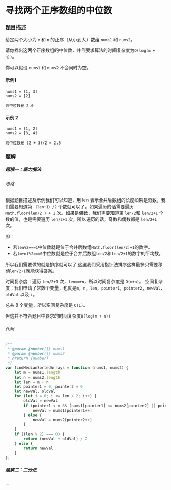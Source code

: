 # 寻找两个正序数组的中位数

### 题目描述

给定两个大小为 `m` 和 `n` 的正序（从小到大）数组 `nums1` 和 `nums2`。

请你找出这两个正序数组的中位数，并且要求算法的时间复杂度为`O(log(m + n))`。

你可以假设 `nums1` 和 `nums2` 不会同时为空。

#### 示例1

```
nums1 = [1, 3]
nums2 = [2]

则中位数是 2.0
```

#### 示例 2

```
nums1 = [1, 2]
nums2 = [3, 4]

则中位数是 (2 + 3)/2 = 2.5
```

### 题解

##### 题解一：暴力解法

###### 思路

根据题目描述及示例我们可以知道，用 len 表示合并后数组的长度如果是奇数，我们需要知道第 `（len+1）/2` 个数就可以了，如果遍历的话需要遍历 `Math.floor(len/2 ) + 1` 次。如果是偶数，我们需要知道第 `len/2`和 `len/2+1` 个数的值，也是需要遍历 `len/2+1` 次。所以遍历的话，奇数和偶数都是 `len/2+1` 次。

即：

* 若`len%2===1`中位数就是位于合并后数组`Math.floor(len/2)+1`的数字。
* 若`(m+n)%2===0`中位数就是位于合并后数组`len/2`和`len/2+1`的数字的平均数。

所以我们需要做的就是排序就可以了,这里我们采用指针法排序这样最多只需要移动`len/2+1`就能获得答案。

时间复杂度：遍历 `len/2+1` 次，`len=m+n`，所以时间复杂度是 `O(m+n)`。
空间复杂度：我们申请了常数个变量，也就是`m`，`n`，`len`，`pointer1`，`pointer2`，`newVal`，`oldVal` 以及 `i`。

总共 8 个变量，所以空间复杂度是 `O(1)`。

但这并不符合题目中要求的时间复杂度`O(log(m + n))`

###### 代码

```javascript
/**
 * @param {number[]} nums1
 * @param {number[]} nums2
 * @return {number}
 */
var findMedianSortedArrays = function (nums1, nums2) {
    let m = nums1.length
    let n = nums2.length
    let len = m + n
    let pointer1 = 0, pointer2 = 0
    let newVal, oldVal
    for (let i = 0; i <= len / 2; i++) {
        oldVal = newVal
        if (pointer1 < m && (nums1[pointer1] <= nums2[pointer2] || pointer2 >= n)) {
            newVal = nums1[pointer1++]
        } else {
            newVal = nums2[pointer2++]
        }
    }
    if ((len % 2) === 0) {
        return (newVal + oldVal) / 2
    } else {
        return newVal
    }
};
```

##### 题解二：二分法
...
